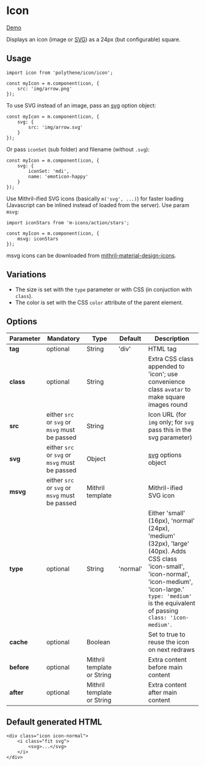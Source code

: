 # Icon

<a class="btn-demo" href="http://arthurclemens.github.io/Polythene-Examples/index.html#/icon">Demo</a>

Displays an icon (image or [SVG](#svg)) as a 24px (but configurable) square.


## Usage

	import icon from 'polythene/icon/icon';

	const myIcon = m.component(icon, {
		src: 'img/arrow.png'
	});

To use SVG instead of an image, pass an [svg](#svg) option object:

	const myIcon = m.component(icon, {
		svg: {
		    src: 'img/arrow.svg'
		}
	});

Or pass `iconSet` (sub folder) and filename (without `.svg`):

	const myIcon = m.component(icon, {
		svg: {
			iconSet: 'mdi',
		    name: 'emoticon-happy'
		}
	});

Use Mithril-ified SVG icons (basically `m('svg', ...)`) for faster loading (Javascript can be inlined instead of loaded from the server). Use param `msvg`:

    import iconStars from 'm-icons/action/stars';

    const myIcon = m.component(icon, {
        msvg: iconStars
    });

msvg icons can be downloaded from  [mithril-material-design-icons](https://github.com/ArthurClemens/mithril-material-design-icons).

## Variations

* The size is set with the `type` parameter or with CSS (in conjuction with `class`).
* The color is set with the CSS `color` attribute of the parent element.


## Options

| **Parameter** |  **Mandatory** | **Type** | **Default** | **Description** |
| ------------- | -------------- | -------- | ----------- | --------------- |
| **tag** | optional | String | 'div' | HTML tag |
| **class** | optional | String |  | Extra CSS class appended to 'icon'; use convenience class `avatar` to make square images round |
| **src** | either `src` or `svg` or `msvg` must be passed | String |  | Icon URL (for `img` only; for `svg` pass this in the svg parameter) |
| **svg** | either `src` or `svg` or `msvg` must be passed | Object |  | [svg](#svg) options object |
| **msvg** | either `src` or `svg` or `msvg` must be passed | Mithril template |  | Mithril-ified SVG icon |
| **type** | optional | String | 'normal' | Either 'small' (16px), 'normal' (24px), 'medium' (32px), 'large' (40px). Adds CSS class 'icon-small', 'icon-normal', 'icon-medium', 'icon-large.' `type: 'medium'` is the equivalent of passing `class: 'icon-medium'`. |
| **cache** | optional | Boolean | | Set to true to reuse the icon on next redraws |
| **before** | optional | Mithril template or String | | Extra content before main content |
| **after** | optional | Mithril template or String | | Extra content after main content |


## Default generated HTML

	<div class="icon icon-normal">
	    <i class="fit svg">
	        <svg>...</svg>
	    </i>
	</div>
